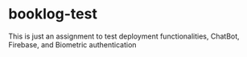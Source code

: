 # booklog-test
This is just an assignment to test deployment functionalities, ChatBot, Firebase, and Biometric authentication
